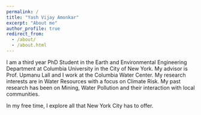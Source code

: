 ```yaml
---
permalink: /
title: "Yash Vijay Amonkar"
excerpt: "About me"
author_profile: true
redirect_from: 
  - /about/
  - /about.html
---
```


I am a third year PhD Student in the Earth and Environmental Engineering Department at Columbia University in the City of New York. My advisor is Prof. Upmanu Lall and I work at the Columbia Water Center. My research interests are in Water Resources with a focus on Climate Risk. My past research has been on Mining, Water Pollution and their interaction with local communities. 

In my free time, I explore all that New York City has to offer.  
